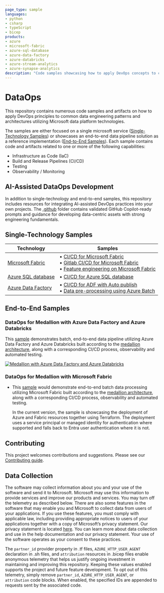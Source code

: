 ```yaml
---
page_type: sample
languages:
- python
- csharp
- typeScript
- bicep
products:
- azure
- microsoft-fabric
- azure-sql-database
- azure-data-factory
- azure-databricks
- azure-stream-analytics
- azure-synapse-analytics
description: "Code samples showcasing how to apply DevOps concepts to common data engineering patterns and architectures leveraging different Microsoft data platform technologies."
---
```


# DataOps

This repository contains numerous code samples and artifacts on how to apply DevOps principles to common data engineering patterns and architectures utilizing Microsoft data platform technologies.

The samples are either focused on a single microsoft service ([Single-Technology Samples](#single-technology-samples)) or showcases an end-to-end data pipeline solution as a reference implementation ([End-to-End Samples](#end-to-end-samples)). Each sample contains code and artifacts related to one or more of the following capabilities:

- Infrastructure as Code (IaC)
- Build and Release Pipelines (CI/CD)
- Testing
- Observability / Monitoring

## AI-Assisted DataOps Development
In addition to single-technology and end-to-end samples, this repository includes resources for integrating AI-assisted DevOps practices into your own projects. The [.github](./.github/copilot-readme.md) folder contains validated GitHub Copilot-ready prompts and guidance for developing data-centric assets with strong engineering fundamentals.

## Single-Technology Samples

| Technology | Samples |
| ---------- | ------- |
| [Microsoft Fabric](./fabric/README.md) | ▪️ [CI/CD for Microsoft Fabric](./fabric/fabric_ci_cd/README.md)<br>▪️ [Gitlab CI/CD for Microsoft Fabric](./fabric/fabric_cicd_gitlab/README.md)<br>▪️ [Feature engineering on Microsoft Fabric](./fabric/feature_engineering_on_fabric/README.md) |
| [Azure SQL database](./azuresqldb/README.md) | ▪️ [CI/CD for Azure SQL database](./azuresqldb/azuresql_ci_cd/README.md) |
| [Azure Data Factory](./azuredatafactory/README.md) | ▪️ [CI/CD for ADF with Auto publish](./azuredatafactory/adf_cicd_auto_publish/README.md)<br> ▪️ [Data pre-processing using Azure Batch](./azuredatafactory/adf_data_pre_processing_with_azure_batch/README.md) |

## End-to-End Samples

### DataOps for Medallion with Azure Data Factory and Azure Databricks

This [sample](databricks/parking_sensors/) demonstrates batch, end-to-end data pipeline utilizing Azure Data Factory and Azure Databricks built according to the [medallion architecture](https://learn.microsoft.com/azure/databricks/lakehouse/medallion), along with a corresponding CI/CD process, observability and automated testing.

[![Medallion with Azure Data Factory and Azure Databricks](docs/images/CI_CD_process_simplified.png "Architecture")](databricks/parking_sensors/)

### DataOps for Medallion with Microsoft Fabric

- This [sample](./fabric/fabric_dataops_sample/) would demonstrate end-to-end batch data processing utilizing Microsoft Fabric built according to the [medallion architecture](https://learn.microsoft.com/fabric/onelake/onelake-medallion-lakehouse-architecture), along with a corresponding CI/CD process, observability and automated testing.

  In the current version, the sample is showcasing the deployment of Azure and Fabric resources together using Terraform. The deployment uses a service principal or managed identity for authentication where supported and falls back to Entra user authentication where it is not.

## Contributing

This project welcomes contributions and suggestions. Please see our [Contributing guide](/CONTRIBUTING.md).

## Data Collection

The software may collect information about you and your use of the software and send it to
Microsoft. Microsoft may use this information to provide services and improve our products
and services. You may turn off the telemetry as described below. There are also some features
in the software that may enable you and Microsoft to collect data from users of your applications.
If you use these features, you must comply with applicable law, including providing appropriate
notices to users of your applications together with a copy of Microsoft’s privacy statement. Our
privacy statement is located [here](https://go.microsoft.com/fwlink/?LinkID=824704). You can learn more
about data collection and use in the help documentation and our privacy statement. Your use of the
software operates as your consent to these practices.

The `partner_id` provider property in .tf files, `AZURE_HTTP_USER_AGENT` declaration in .sh files, and `attribution` 
resources in .bicep files enable anonymous telemetry that helps us justify ongoing investment in 
maintaining and improving this repository. Keeping these values enabled supports the project and future 
feature development. To opt out of this telemetry, simply remove `partner_id`, `AZURE_HTTP_USER_AGENT`, 
or `attribution` code blocks. When enabled, the specified IDs are appended to requests sent by the associated code.
